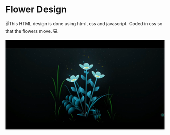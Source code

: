 <h1>Flower Design</h1>
<p>✌️This HTML design is done using html, css and javascript. Coded in css so that the flowers move. 💻</p>

<img src="https://github.com/PiyumalNipuna60/Flower-Design/blob/master/image.jpg.png" alt="image">

